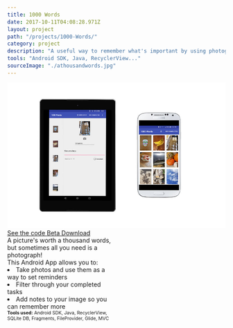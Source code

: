 ```yaml
---
title: 1000 Words
date: 2017-10-11T04:08:28.971Z
layout: project
path: "/projects/1000-Words/"
category: project
description: "A useful way to remember what's important by using photographs"
tools: "Android SDK, Java, RecyclerView..."
sourceImage: "./athousandwords.jpg"
---
```


<div class="projects-container">
  <a target="_blank" href="https://play.google.com/apps/testing/com.moon_rocks_dev.aThousandWords">
    <img id="project-image" src="./athousandwords.jpg" alt="1000 words app thumbnail">
  </a>
  
  
  <div class="project-info" style="width:50%;">
    <div class="project-links">
      <a class="project-links__link" target="_blank" href="https://github.com/rachelumunoz/aThousandWords"> 
        <span class="text"> See the code </span>
        <span class="icon"> <i class="fa fa-code" aria-hidden="true"></i> </span>
      </a>
      <a class="project-links__link" target="_blank" href="https://play.google.com/apps/testing/com.moon_rocks_dev.aThousandWords">
        <span class="text"> Beta Download</span>
        <span class="icon"> <i class="fa fa-external-link" aria-hidden="true"></i> </span>
      </a>
    </div>  
    <div> 
      A picture's worth a thousand words, but sometimes all you need is a photograph!
      <br/>
      This Android App allows you to:
      <li>Take photos and use them as a way to set reminders</li>
      <li>Filter through your completed tasks</li>
      <li>Add notes to your image so you can remember more</li>
    </div>
    <div style="font-size:75%;">
      <strong>Tools used:</strong>
       Android SDK, Java, RecyclerView, SQLite DB, Fragments, FileProvider, Glide, MVC
    </div>
  </div>
</div>

